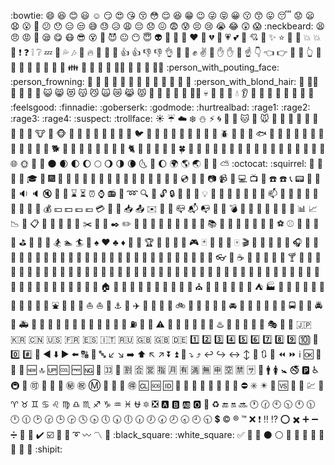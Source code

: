 :bowtie: :smile: :laughing: :blush: :smiley: :relaxed: :smirk: :heart_eyes: :kissing_heart: :kissing_closed_eyes: :flushed: :relieved: :satisfied: :grin: :wink: :stuck_out_tongue_winking_eye: :stuck_out_tongue_closed_eyes: :grinning: :kissing: :kissing_smiling_eyes: :stuck_out_tongue: :sleeping: :worried: :frowning: :anguished: :open_mouth: :grimacing: :confused: :hushed: :expressionless: :unamused: :sweat_smile: :sweat: :disappointed_relieved: :weary: :pensive: :disappointed: :confounded: :fearful: :cold_sweat: :persevere: :cry: :sob: :joy: :astonished: :scream: :neckbeard: :tired_face: :angry: :rage: :triumph: :sleepy: :yum: :mask: :sunglasses: :dizzy_face: :imp: :smiling_imp: :neutral_face: :no_mouth: :innocent: :alien: :yellow_heart: :blue_heart: :purple_heart: :heart: :green_heart: :broken_heart: :heartbeat: :heartpulse: :two_hearts: :revolving_hearts: :cupid: :sparkling_heart: :sparkles: :star: :star2: :dizzy: :boom: :collision: :anger: :exclamation: :question: :grey_exclamation: :grey_question: :zzz: :dash: :sweat_drops: :notes: :musical_note: :fire: :hankey: :poop: :shit: :+1: :thumbsup: :-1: :thumbsdown: :ok_hand: :punch: :facepunch: :fist: :v: :wave: :hand: :raised_hand: :open_hands: :point_up: :point_down: :point_left: :point_right: :raised_hands: :pray: :point_up_2: :clap: :muscle: :metal: :fu: :walking: :runner: :running: :couple: :family: :two_men_holding_hands: :two_women_holding_hands: :dancer: :dancers: :ok_woman: :no_good: :information_desk_person: :raising_hand: :bride_with_veil: :person_with_pouting_face: :person_frowning: :bow: :couplekiss: :couple_with_heart: :massage: :haircut: :nail_care: :boy: :girl: :woman: :man: :baby: :older_woman: :older_man: :person_with_blond_hair: :man_with_gua_pi_mao: :man_with_turban: :construction_worker: :cop: :angel: :princess: :smiley_cat: :smile_cat: :heart_eyes_cat: :kissing_cat: :smirk_cat: :scream_cat: :crying_cat_face: :joy_cat: :pouting_cat: :japanese_ogre: :japanese_goblin: :see_no_evil: :hear_no_evil: :speak_no_evil: :guardsman: :skull: :feet: :lips: :kiss: :droplet: :ear: :eyes: :nose: :tongue: :love_letter: :bust_in_silhouette: :busts_in_silhouette: :speech_balloon: :thought_balloon: :feelsgood: :finnadie: :goberserk: :godmode: :hurtrealbad: :rage1: :rage2: :rage3: :rage4: :suspect: :trollface: :sunny: :umbrella: :cloud: :snowflake: :snowman: :zap: :cyclone: :foggy: :ocean: :cat: :dog: :mouse: :hamster: :rabbit: :wolf: :frog: :tiger: :koala: :bear: :pig: :pig_nose: :cow: :boar: :monkey_face: :monkey: :horse: :racehorse: :camel: :sheep: :elephant: :panda_face: :snake: :bird: :baby_chick: :hatched_chick: :hatching_chick: :chicken: :penguin: :turtle: :bug: :honeybee: :ant: :beetle: :snail: :octopus: :tropical_fish: :fish: :whale: :whale2: :dolphin: :cow2: :ram: :rat: :water_buffalo: :tiger2: :rabbit2: :dragon: :goat: :rooster: :dog2: :pig2: :mouse2: :ox: :dragon_face: :blowfish: :crocodile: :dromedary_camel: :leopard: :cat2: :poodle: :paw_prints: :bouquet: :cherry_blossom: :tulip: :four_leaf_clover: :rose: :sunflower: :hibiscus: :maple_leaf: :leaves: :fallen_leaf: :herb: :mushroom: :cactus: :palm_tree: :evergreen_tree: :deciduous_tree: :chestnut: :seedling: :blossom: :ear_of_rice: :shell: :globe_with_meridians: :sun_with_face: :full_moon_with_face: :new_moon_with_face: :new_moon: :waxing_crescent_moon: :first_quarter_moon: :waxing_gibbous_moon: :full_moon: :waning_gibbous_moon: :last_quarter_moon: :waning_crescent_moon: :last_quarter_moon_with_face: :first_quarter_moon_with_face: :moon: :earth_africa: :earth_americas: :earth_asia: :volcano: :milky_way: :partly_sunny: :octocat: :squirrel: :bamboo: :gift_heart: :dolls: :school_satchel: :mortar_board: :flags: :fireworks: :sparkler: :wind_chime: :rice_scene: :jack_o_lantern: :ghost: :santa: :christmas_tree: :gift: :bell: :no_bell: :tanabata_tree: :tada: :confetti_ball: :balloon: :crystal_ball: :cd: :dvd: :floppy_disk: :camera: :video_camera: :movie_camera: :computer: :tv: :iphone: :phone: :telephone: :telephone_receiver: :pager: :fax: :minidisc: :vhs: :sound: :speaker: :mute: :loudspeaker: :mega: :hourglass: :hourglass_flowing_sand: :alarm_clock: :watch: :radio: :satellite: :loop: :mag: :mag_right: :unlock: :lock: :lock_with_ink_pen: :closed_lock_with_key: :key: :bulb: :flashlight: :high_brightness: :low_brightness: :electric_plug: :battery: :calling: :email: :mailbox: :postbox: :bath: :bathtub: :shower: :toilet: :wrench: :nut_and_bolt: :hammer: :seat: :moneybag: :yen: :dollar: :pound: :euro: :credit_card: :money_with_wings: :e-mail: :inbox_tray: :outbox_tray: :envelope: :incoming_envelope: :postal_horn: :mailbox_closed: :mailbox_with_mail: :mailbox_with_no_mail: :door: :smoking: :bomb: :gun: :hocho: :pill: :syringe: :page_facing_up: :page_with_curl: :bookmark_tabs: :bar_chart: :chart_with_upwards_trend: :chart_with_downwards_trend: :scroll: :clipboard: :calendar: :date: :card_index: :file_folder: :open_file_folder: :scissors: :pushpin: :paperclip: :black_nib: :pencil2: :straight_ruler: :triangular_ruler: :closed_book: :green_book: :blue_book: :orange_book: :notebook: :notebook_with_decorative_cover: :ledger: :books: :bookmark: :name_badge: :microscope: :telescope: :newspaper: :football: :basketball: :soccer: :baseball: :tennis: :8ball: :rugby_football: :bowling: :golf: :mountain_bicyclist: :bicyclist: :horse_racing: :snowboarder: :swimmer: :surfer: :ski: :spades: :hearts: :clubs: :diamonds: :gem: :ring: :trophy: :musical_score: :musical_keyboard: :violin: :space_invader: :video_game: :black_joker: :flower_playing_cards: :game_die: :dart: :mahjong: :clapper: :memo: :pencil: :book: :art: :microphone: :headphones: :trumpet: :saxophone: :guitar: :shoe: :sandal: :high_heel: :lipstick: :boot: :shirt: :tshirt: :necktie: :womans_clothes: :dress: :running_shirt_with_sash: :jeans: :kimono: :bikini: :ribbon: :tophat: :crown: :womans_hat: :mans_shoe: :closed_umbrella: :briefcase: :handbag: :pouch: :purse: :eyeglasses: :fishing_pole_and_fish: :coffee: :tea: :sake: :baby_bottle: :beer: :beers: :cocktail: :tropical_drink: :wine_glass: :fork_and_knife: :pizza: :hamburger: :fries: :poultry_leg: :meat_on_bone: :spaghetti: :curry: :fried_shrimp: :bento: :sushi: :fish_cake: :rice_ball: :rice_cracker: :rice: :ramen: :stew: :oden: :dango: :egg: :bread: :doughnut: :custard: :icecream: :ice_cream: :shaved_ice: :birthday: :cake: :cookie: :chocolate_bar: :candy: :lollipop: :honey_pot: :apple: :green_apple: :tangerine: :lemon: :cherries: :grapes: :watermelon: :strawberry: :peach: :melon: :banana: :pear: :pineapple: :sweet_potato: :eggplant: :tomato: :corn: :house: :house_with_garden: :school: :office: :post_office: :hospital: :bank: :convenience_store: :love_hotel: :hotel: :wedding: :church: :department_store: :european_post_office: :city_sunrise: :city_sunset: :japanese_castle: :european_castle: :tent: :factory: :tokyo_tower: :japan: :mount_fuji: :sunrise_over_mountains: :sunrise: :stars: :statue_of_liberty: :bridge_at_night: :carousel_horse: :rainbow: :ferris_wheel: :fountain: :roller_coaster: :ship: :speedboat: :boat: :sailboat: :rowboat: :anchor: :rocket: :airplane: :helicopter: :steam_locomotive: :tram: :mountain_railway: :bike: :aerial_tramway: :suspension_railway: :mountain_cableway: :tractor: :blue_car: :oncoming_automobile: :car: :red_car: :taxi: :oncoming_taxi: :articulated_lorry: :bus: :oncoming_bus: :rotating_light: :police_car: :oncoming_police_car: :fire_engine: :ambulance: :minibus: :truck: :train: :station: :train2: :bullettrain_front: :bullettrain_side: :light_rail: :monorail: :railway_car: :trolleybus: :ticket: :fuelpump: :vertical_traffic_light: :traffic_light: :warning: :construction: :beginner: :atm: :slot_machine: :busstop: :barber: :hotsprings: :checkered_flag: :crossed_flags: :izakaya_lantern: :moyai: :circus_tent: :performing_arts: :round_pushpin: :triangular_flag_on_post: :jp: :kr: :cn: :us: :fr: :es: :it: :ru: :gb: :uk: :de: :one: :two: :three: :four: :five: :six: :seven: :eight: :nine: :keycap_ten: :1234: :zero: :hash: :symbols: :arrow_backward: :arrow_down: :arrow_forward: :arrow_left: :capital_abcd: :abcd: :abc: :arrow_lower_left: :arrow_lower_right: :arrow_right: :arrow_up: :arrow_upper_left: :arrow_upper_right: :arrow_double_down: :arrow_double_up: :arrow_down_small: :arrow_heading_down: :arrow_heading_up: :leftwards_arrow_with_hook: :arrow_right_hook: :left_right_arrow: :arrow_up_down: :arrow_up_small: :arrows_clockwise: :arrows_counterclockwise: :rewind: :fast_forward: :information_source: :ok: :twisted_rightwards_arrows: :repeat: :repeat_one: :new: :top: :up: :cool: :free: :ng: :cinema: :koko: :signal_strength: :u5272: :u5408: :u55b6: :u6307: :u6708: :u6709: :u6e80: :u7121: :u7533: :u7a7a: :u7981: :sa: :restroom: :mens: :womens: :baby_symbol: :no_smoking: :parking: :wheelchair: :metro: :baggage_claim: :accept: :wc: :potable_water: :put_litter_in_its_place: :secret: :congratulations: :m: :passport_control: :left_luggage: :customs: :ideograph_advantage: :cl: :sos: :id: :no_entry_sign: :underage: :no_mobile_phones: :do_not_litter: :non-potable_water: :no_bicycles: :no_pedestrians: :children_crossing: :no_entry: :eight_spoked_asterisk: :eight_pointed_black_star: :heart_decoration: :vs: :vibration_mode: :mobile_phone_off: :chart: :currency_exchange: :aries: :taurus: :gemini: :cancer: :leo: :virgo: :libra: :scorpius: :sagittarius: :capricorn: :aquarius: :pisces: :ophiuchus: :six_pointed_star: :negative_squared_cross_mark: :a: :b: :ab: :o2: :diamond_shape_with_a_dot_inside: :recycle: :end: :on: :soon: :clock1: :clock130: :clock10: :clock1030: :clock11: :clock1130: :clock12: :clock1230: :clock2: :clock230: :clock3: :clock330: :clock4: :clock430: :clock5: :clock530: :clock6: :clock630: :clock7: :clock730: :clock8: :clock830: :clock9: :clock930: :heavy_dollar_sign: :copyright: :registered: :tm: :x: :heavy_exclamation_mark: :bangbang: :interrobang: :o: :heavy_multiplication_x: :heavy_plus_sign: :heavy_minus_sign: :heavy_division_sign: :white_flower: :100: :heavy_check_mark: :ballot_box_with_check: :radio_button: :link: :curly_loop: :wavy_dash: :part_alternation_mark: :trident: :black_square: :white_square: :white_check_mark: :black_square_button: :white_square_button: :black_circle: :white_circle: :red_circle: :large_blue_circle: :large_blue_diamond: :large_orange_diamond: :small_blue_diamond: :small_orange_diamond: :small_red_triangle: :small_red_triangle_down: :shipit:
